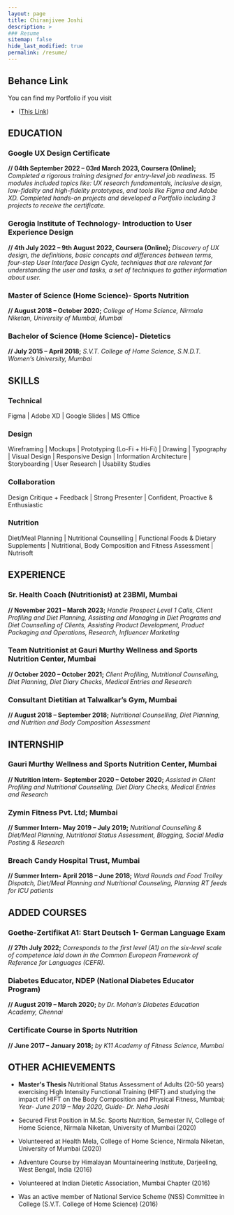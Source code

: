 ```yaml
---
layout: page
title: Chiranjivee Joshi
description: >
### Resume
sitemap: false
hide_last_modified: true
permalink: /resume/
---
```

## Behance Link
You can find my Portfolio if you visit

* ([This Link](https://www.behance.net/chiranjjoshi))

## **EDUCATION**
### Google UX Design Certificate 
**// 04th September 2022 – 03rd March 2023, Coursera (Online);**
*Completed a rigorous training designed for entry-level job readiness. 15 modules included topics like: UX research fundamentals, inclusive design, low-fidelity and high-fidelity prototypes, and tools like Figma and Adobe XD. Completed hands-on projects and developed a Portfolio including 3 projects to receive the certificate.* 
### Gerogia Institute of Technology- Introduction to User Experience Design
**// 4th July 2022 – 9th August 2022, Coursera (Online);**
*Discovery of UX design, the definitions, basic concepts and differences between terms, four-step User Interface Design Cycle, techniques that are relevant for understanding the user and tasks, a set of techniques to gather information about user.* 
### Master of Science (Home Science)- Sports Nutrition
**// August 2018 –  October 2020;**
*College of Home Science, Nirmala Niketan, University of Mumbai, Mumbai*
### Bachelor of Science (Home Science)- Dietetics
**// July 2015 –  April 2018;**
*S.V.T. College of Home Science, S.N.D.T. Women’s University, Mumbai*

## **SKILLS**
### Technical
Figma | Adobe XD | Google Slides | MS Office
### Design
Wireframing | Mockups | Prototyping (Lo-Fi + Hi-Fi) | Drawing | Typography | Visual Design | Responsive Design | Information Architecture | Storyboarding | User Research | Usability Studies
### Collaboration
Design Critique + Feedback | Strong Presenter | Confident, Proactive & Enthusiastic
### Nutrition
Diet/Meal Planning | Nutritional Counselling | Functional Foods & Dietary Supplements | Nutritional, Body Composition and Fitness Assessment | Nutrisoft

## **EXPERIENCE**
### Sr. Health Coach (Nutritionist) at 23BMI, Mumbai
**// November 2021 – March 2023;**
*Handle Prospect Level 1 Calls, Client Profiling and Diet Planning, Assisting and Managing in Diet Programs and Diet Counselling of Clients, Assisting Product Development, Product Packaging and Operations, Research, Influencer Marketing*
### Team Nutritionist at Gauri Murthy Wellness and Sports Nutrition Center, Mumbai
**// October 2020 – October 2021;**
*Client Profiling, Nutritional Counselling, Diet Planning, Diet Diary Checks, Medical Entries and Research*
### Consultant Dietitian at Talwalkar’s Gym, Mumbai 
**// August 2018 – September 2018;**
*Nutritional Counselling, Diet Planning, and Nutrition and Body Composition Assessment*

## **INTERNSHIP**
### Gauri Murthy Wellness and Sports Nutrition Center, Mumbai 
**// Nutrition Intern- September 2020 – October 2020;**
*Assisted in Client Profiling and Nutritional Counselling, Diet Diary Checks, Medical Entries and Research*
### Zymin Fitness Pvt. Ltd; Mumbai
**// Summer Intern- May 2019 – July 2019;**
*Nutritional Counselling & Diet/Meal Planning, Nutritional Status Assessment, Blogging, Social Media Posting & Research*
### Breach Candy Hospital Trust, Mumbai
**// Summer Intern- April 2018 – June 2018;**
*Ward Rounds and Food Trolley Dispatch, Diet/Meal Planning and Nutritional Counseling, Planning RT feeds for ICU patients*

## **ADDED COURSES**
### Goethe-Zertifikat A1: Start Deutsch 1- German Language Exam
**// 27th July 2022;**
*Corresponds to the first level (A1) on the six-level scale of competence laid down in the Common European Framework of Reference for Languages (CEFR).*
### Diabetes Educator, NDEP (National Diabetes Educator Program)
**// August  2019 –  March 2020;**
*by Dr. Mohan’s Diabetes Education Academy, Chennai*
### Certificate Course in Sports Nutrition
**// June  2017 –  January 2018;**
*by K11 Academy of Fitness Science, Mumbai*

## **OTHER ACHIEVEMENTS**
* **Master's Thesis**
Nutritional Status Assessment of Adults (20-50 years) exercising High Intensity Functional Training (HIFT) and studying the impact of HIFT on the Body Composition and Physical Fitness, Mumbai; *Year- June 2019 –  May 2020, Guide- Dr. Neha Joshi*

* Secured First Position in M.Sc. Sports Nutrition, Semester IV, College of Home Science, Nirmala Niketan, University of Mumbai (2020)

* Volunteered at Health Mela, College of Home Science, Nirmala Niketan, University of Mumbai (2020)

* Adventure Course by Himalayan Mountaineering Institute, Darjeeling, West Bengal, India (2016)

* Volunteered at Indian Dietetic Association, Mumbai Chapter (2016)

* Was an active member of National Service Scheme (NSS) Committee in College (S.V.T. College of Home Science) (2016)
